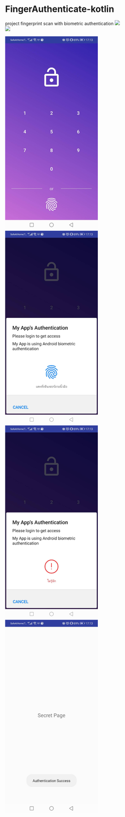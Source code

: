 # FingerAuthenticate-kotlin

project fingerprint scan with biometric authentication
<img src="https://github.com/sjitprogrammer/FingerAuthenticate-kotlin/blob/master/image_screen/59584.gif" width="300">
<br>
<img src="https://github.com/sjitprogrammer/FingerAuthenticate-kotlin/blob/master/image_screen/59585.gif" width="300">
<br>

<img src="https://github.com/sjitprogrammer/FingerAuthenticate-kotlin/blob/master/image_screen/59571.jpg" width="300">
<br>
<img src="https://github.com/sjitprogrammer/FingerAuthenticate-kotlin/blob/master/image_screen/59572.jpg" width="300">
<br>
<img src="https://github.com/sjitprogrammer/FingerAuthenticate-kotlin/blob/master/image_screen/59574.jpg" width="300">
<br>
<img src="https://github.com/sjitprogrammer/FingerAuthenticate-kotlin/blob/master/image_screen/59573.jpg" width="300">

